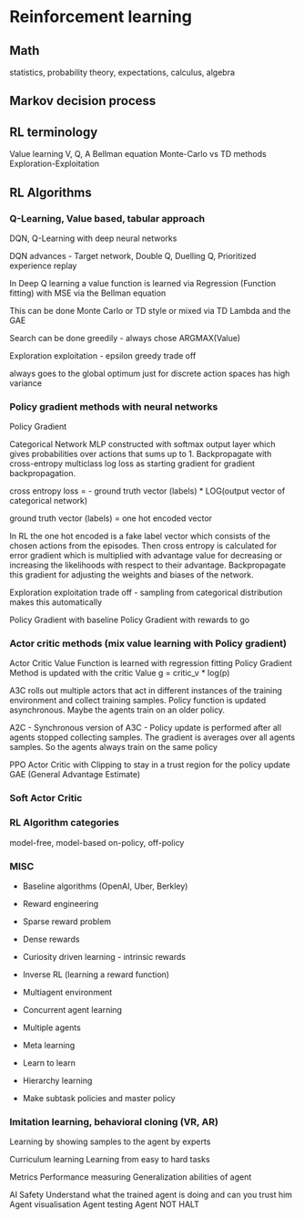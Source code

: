 # Reinforcement learning

## Math
statistics, probability theory, expectations, calculus, algebra

## Markov decision process

## RL terminology

Value learning
V, Q, A
Bellman equation
Monte-Carlo vs TD methods
Exploration-Exploitation 

## RL Algorithms

### Q-Learning, Value based, tabular approach

DQN, Q-Learning with deep neural networks

DQN advances - Target network, Double Q, Duelling Q, Prioritized experience replay

In Deep Q learning a value function is learned via Regression (Function fitting) with MSE via the Bellman equation

This can be done Monte Carlo or TD style or mixed via TD Lambda and the GAE 

Search can be done greedily - always chose ARGMAX(Value)

Exploration exploitation - epsilon greedy trade off
  
always goes to the global optimum
just for discrete action spaces
has high variance

### Policy gradient methods with neural networks

Policy Gradient

Categorical Network MLP constructed with softmax output layer which gives probabilities over actions that sums up to 1. 
Backpropagate with cross-entropy multiclass log loss as starting gradient for gradient backpropagation.

cross entropy loss = - ground truth vector (labels) * LOG(output vector of categorical network)

ground truth vector (labels) = one hot encoded vector

In RL the one hot encoded is a fake label vector which consists of the chosen actions from the episodes. Then cross entropy is calculated for error gradient which is multiplied with advantage value for decreasing or increasing the likelihoods with respect to their advantage. 
Backpropagate this gradient for adjusting the weights and biases of the network. 

Exploration exploitation trade off - sampling from categorical distribution makes this automatically

            
Policy Gradient with baseline
Policy Gradient with rewards to go
    


### Actor critic methods (mix value learning with Policy gradient)

Actor Critic
Value Function is learned with regression fitting
Policy Gradient Method is updated with the critic Value
g = critic_v * log(p)  

A3C rolls out multiple actors that act in different instances of the training environment and collect training samples. Policy function is updated asynchronous. Maybe the agents train on an older policy.
 
A2C - Synchronous version of A3C - Policy update is performed after all agents stopped collecting samples. The gradient is averages over all agents samples. So the agents always train on the same policy

PPO
Actor Critic with Clipping to stay in a trust region for the policy update
GAE (General Advantage Estimate)

### Soft Actor Critic

### RL Algorithm categories

model-free, model-based 
on-policy, off-policy

### MISC

- Baseline algorithms (OpenAI, Uber, Berkley)

- Reward engineering
- Sparse reward problem
- Dense rewards
- Curiosity driven learning - intrinsic rewards

- Inverse RL (learning a reward function)

- Multiagent environment
- Concurrent agent learning
- Multiple agents

- Meta learning
- Learn to learn

- Hierarchy learning
- Make subtask policies and master policy

### Imitation learning, behavioral cloning (VR, AR)

Learning by showing samples to the agent by experts

Curriculum learning
Learning from easy to hard tasks

Metrics
Performance measuring
Generalization abilities of agent

AI Safety
Understand what the trained agent is doing and can you trust him
Agent visualisation 
Agent testing
Agent NOT HALT
